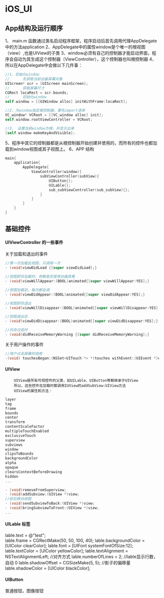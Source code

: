 # iOS_UI

## App结构及运行顺序
1、 main.m 函数通过类名启动程序框架，程序启动后首先调用代理AppDelegate中的方法application
2、AppDelegate中的属性window是个唯一的根视图（view）,也是UIView的子类
3、window必须有自己的控制器才能启动界面，程序会自动为其生成这个控制器（ViewController），这个控制器也叫根控制器
4、所以在AppDelegate中会做以下几件事：
``` Objective-C
//1、初始化window
//      先获取当前设备屏幕对象
UIScreen* scr = [UIScreen mainScreen];
//      获取屏幕尺寸
CGRect locaRect = scr.bounds;
//      初始化window
self.window = [[UIWindow alloc] initWithFrame:locaRect];

//2、为window指定根控制器，要先import进来
VC_window* VCRoot = [[VC_window alloc] init];
self.window.rootViewController = VCRoot;

//3、 设置当前window为根，并显示出来
[self.window makeKeyAndVisible];

```
5、程序中其它的控制器都是从根控制器开始创建并使用的，而所有的控件也都加载到window视图或其子视图上。
6、APP 结构
``` Objective-C
main{
    application{
        AppDelegate{
            ViewController(window){
                subViewController(subView){
                    UIButton{};
                    UILable{};
                    sub_subViewController(sub_subView){};
                }
            }
        }
    }
}
```

## 基础控件

#### UIViewController 的一些事件

关于加载和退出的事件
``` Objective-C
//第一次加载此视图，只调用一次
- (void)viewDidLoad {[super viewDidLoad];}

//视图即将加载时，参数是否使用动画效果
- (void)viewWillAppear:(BOOL)animated{[super viewWillAppear:YES];}

//视图加载后，每次都会调
- (void)viewDidAppear:(BOOL)animated{[super viewDidAppear:YES];}

//视图即将退出
- (void)viewWillDisappear:(BOOL)animated{[super viewWillDisappear:YES];}

//视图退出后
- (void)viewDidDisappear:(BOOL)animated{[super viewDidDisappear:YES];}

//内存过低时
- (void)didReceiveMemoryWarning {[super didReceiveMemoryWarning];}

```
关于用户操作的事件
``` Objective-C
//用户点击屏幕时调用
-(void) touchesBegan:(NSSet<UITouch *> *)touches withEvent:(UIEvent *)event{}
```
#### UIView
        UIView是所有可视控件的父类，如UILable、UIButton等都继承于UIView
        所以，这些控件在加载时都调用IUView的addSubView:UIView方法
        UIView的属性和方法：
``` Objective-C
layer
tag
frame
bounds
center
transform
contentScaleFactor
multipleTouchEnabled
exclusiveTouch
superview
subviews
window
clipsToBounds
backgroundColor
alpha
opaque
clearsContextBeforeDrawing
hidden
...

- (void)removeFromSuperview;
- (void)addSubview:(UIView *)view;
//前后移动视图
- (void)sendSubviewToBack:(UIView *)view;
- (void)bringSubviewToFront:(UIView *)view;
...


```
        

#### UILable 标签
lable.text                       = @"test";                                     
lable.frame                    = CGRectMake(50, 50, 100, 40);
lable.backgroundColor = [UIColor clearColor];
lable.font                       = [UIFont systemFontOfSize:12];
lable.textColor              = [UIColor yellowColor];
lable.textAlignment       = NSTextAlignmentLeft;                     //对齐方式
lable.numberOfLines     = 2;                                                    //lable显示行数，自动 0
lable.shadowOffset       = CGSizeMake(5, 5);                         //影子的偏移量
lable.shadowColor        = [UIColor blackColor];

#### UIButton
普通按钮，图像按钮


